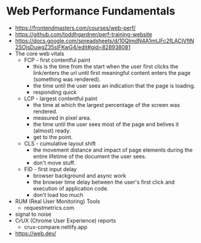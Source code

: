 # Web Performance Fundamentals

* <https://frontendmasters.com/courses/web-perf/>
* <https://github.com/toddhgardner/perf-training-website>
* <https://docs.google.com/spreadsheets/d/10QlmdN4A1mtJFc2fLACjVftN2SOjsDuwgZ35slFKwG4/edit#gid=828938081>
* The core web vitals
  * FCP - first contentful paint
    * this is the time from the start when the user first clicks the link/enters the url until first meaningful content enters the page (something was rendered).
    * the time until the user sees an indication that the page is loading.
    * responding quick
  * LCP - largest contentful paint
    * the time at which the largest percentage of the screen was rendered.
    * measured in pixel area.
    * the time until the user sees most of the page and belives it (almost) ready.
    * get to the point.
  * CLS - cumulative layout shift
    * the movement distance and impact of page elements during the entire lifetime of the document the user sees.
    * don't move stuff.
  * FID - first input delay
    * browser background and async work
    * the browser time delay between the user's first click and execution of application code.
    * don't load too much
* RUM (Real User Monitoring) Tools
  * requestmetrics.com
* signal to noise
* CrUX (Chrome User Experience) reports
  * crux-compare.netlify.app
* <https://web.dev/>
